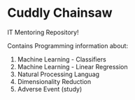 # Cuddly Chainsaw
IT Mentoring Repository!

Contains Programming information about:

 1. Machine Learning - Classifiers
 2. Machine Learning - Linear Regression
 3. Natural Processing Languag
 4. Dimensionality Reduction
 5. Adverse Event (study) 
